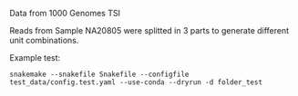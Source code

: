 Data from 1000 Genomes TSI


Reads from Sample NA20805 were splitted in 3 parts to generate different unit combinations.



Example test:

```snakemake --snakefile Snakefile --configfile test_data/config.test.yaml --use-conda --dryrun -d folder_test```